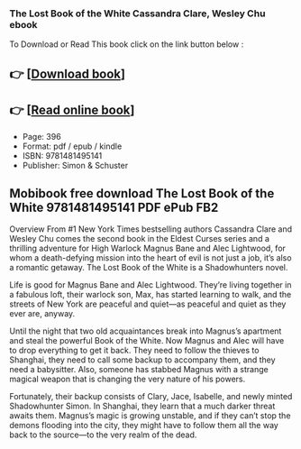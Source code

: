 ### The Lost Book of the White Cassandra Clare, Wesley Chu ebook

To Download or Read This book click on the link button below :

## 👉  [**[Download book](http://get-pdfs.com/download.php?group=book&from=github.com&id=701444&lnk=1081 "Download book")**]

## 👉  [**[Read online book](http://get-pdfs.com/download.php?group=book&from=github.com&id=701444&lnk=1081 "Read online book")**]


* Page: 396
* Format: pdf / epub / kindle
* ISBN: 9781481495141
* Publisher: Simon &amp; Schuster



## Mobibook free download The Lost Book of the White 9781481495141 PDF ePub FB2


Overview
From #1 New York Times bestselling authors Cassandra Clare and Wesley Chu comes the second book in the Eldest Curses series and a thrilling adventure for High Warlock Magnus Bane and Alec Lightwood, for whom a death-defying mission into the heart of evil is not just a job, it’s also a romantic getaway. The Lost Book of the White is a Shadowhunters novel.
 
 Life is good for Magnus Bane and Alec Lightwood. They’re living together in a fabulous loft, their warlock son, Max, has started learning to walk, and the streets of New York are peaceful and quiet—as peaceful and quiet as they ever are, anyway.
 
 Until the night that two old acquaintances break into Magnus’s apartment and steal the powerful Book of the White. Now Magnus and Alec will have to drop everything to get it back. They need to follow the thieves to Shanghai, they need to call some backup to accompany them, and they need a babysitter. Also, someone has stabbed Magnus with a strange magical weapon that is changing the very nature of his powers.
 
 Fortunately, their backup consists of Clary, Jace, Isabelle, and newly minted Shadowhunter Simon. In Shanghai, they learn that a much darker threat awaits them. Magnus’s magic is growing unstable, and if they can’t stop the demons flooding into the city, they might have to follow them all the way back to the source—to the very realm of the dead.



